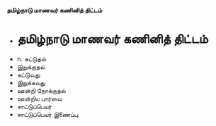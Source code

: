 **தமிழ்நாடு மாணவர் கணினித் திட்டம்**
- # தமிழ்நாடு மாணவர் கணினித் திட்டம்
- n. கட்டுதல்
- இறுக்குதல்
- கட்டுவது
- இறுக்கவது
- ஊன்றி நோக்குதல்
- ஊன்றிய பார்வை
- சாட்டுப்பெயர்
- சாட்டுப்பெயர் இணைப்பு.

